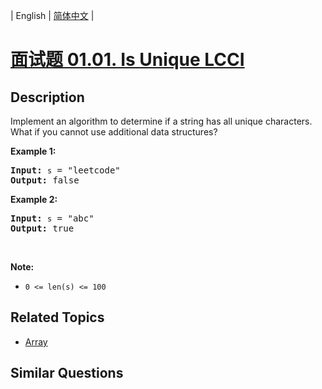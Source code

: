 
| English | [简体中文](README.md) |

# [面试题 01.01. Is Unique LCCI](https://leetcode-cn.com/problems/is-unique-lcci/)

## Description

<p>Implement an algorithm to determine if a string has all unique characters. What if you cannot use additional data structures?</p>

<p><strong>Example 1:</strong></p>

<pre>
<strong>Input: </strong><code>s</code> = &quot;leetcode&quot;
<strong>Output: </strong>false
</pre>

<p><strong>Example 2:</strong></p>

<pre>
<strong>Input: </strong><code>s</code> = &quot;abc&quot;
<strong>Output: </strong>true
</pre>

<p>&nbsp;</p>

<p><strong>Note:</strong></p>

<ul>
	<li><code>0 &lt;= len(s) &lt;= 100 </code></li>
</ul>


## Related Topics

- [Array](https://leetcode-cn.com/tag/array)

## Similar Questions


